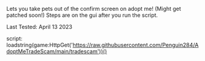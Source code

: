 Lets you take pets out of the confirm screen on adopt me! (Might get patched soon!)
Steps are on the gui after you run the script.

Last Tested: April 13 2023

script: loadstring(game:HttpGet('https://raw.githubusercontent.com/Penguin284/AdoptMeTradeScam/main/tradescam'))()

